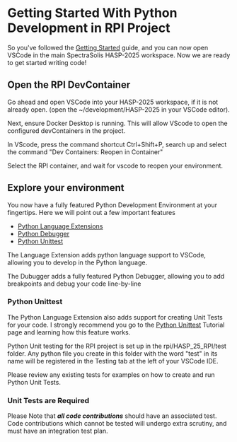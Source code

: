 # Getting Started With Python Development in RPI Project

So you've followed the [Getting Started](GettingStarted.md) guide, and you can now open VSCode in the main SpectraSolis HASP-2025 workspace. Now we are ready to get started writing code!

## Open the RPI DevContainer
Go ahead and open VSCode into your HASP-2025 workspace, if it is not already open. (open the ~/development/HASP-2025 in your VSCode editor). 

Next, ensure Docker Desktop is running. This will allow VScode to open the configured devContainers in the project.

In VScode, press the command shortcut Ctrl+Shift+P, search up and select the command "Dev Containers: Reopen in Container" 

Select the RPI container, and wait for vscode to reopen your environment. 

## Explore your environment
You now have a fully featured Python Development Environment at your fingertips. Here we will point out a few important features

- [Python Language Extensions](https://marketplace.visualstudio.com/items?itemName=ms-python.python)
- [Python Debugger](https://marketplace.visualstudio.com/items?itemName=ms-python.debugpy)
- [Python Unittest](https://code.visualstudio.com/docs/python/testing)

The Language Extension adds python language support to VSCode, allowing you to develop in the Python language. 

The Dubugger adds a fully featured Python Debugger, allowing you to add breakpoints and debug your code line-by-line

### Python Unittest
The Python Language Extension also adds support for creating Unit Tests for your code. I strongly recommend you go to the [Python Unittest](https://code.visualstudio.com/docs/python/testing) 
Tutorial page and learning how this feature works. 

Python Unit testing for the RPI project is set up in the rpi/HASP_25_RPI/test folder. Any python file you 
create in this folder with the word "test" in its name will be registered in the Testing tab at the left of your VSCode IDE.

Please review any existing tests for examples on how to create and run Python Unit Tests. 

### Unit Tests are Required
Please Note that ___all code contributions___ should have an associated test. Code contributions which cannot be 
tested will undergo extra scrutiny, and must have an integration test plan.